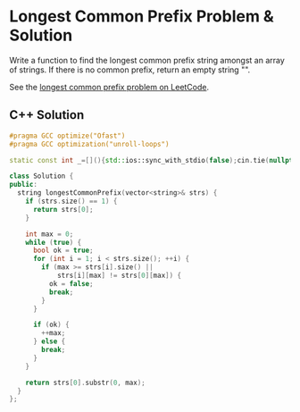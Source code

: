 # Longest Common Prefix Problem & Solution

Write a function to find the longest common prefix string amongst an array of strings. If there is no common prefix, return an empty string "".

See the [longest common prefix problem on LeetCode](https://leetcode.com/problems/longest-common-prefix).

## C++ Solution

```cpp
#pragma GCC optimize("Ofast")
#pragma GCC optimization("unroll-loops")

static const int _=[](){std::ios::sync_with_stdio(false);cin.tie(nullptr);cout.tie(nullptr);return 0;}();

class Solution {
public:
  string longestCommonPrefix(vector<string>& strs) {
    if (strs.size() == 1) {
      return strs[0];
    }

    int max = 0;
    while (true) {
      bool ok = true;
      for (int i = 1; i < strs.size(); ++i) {
        if (max >= strs[i].size() ||
            strs[i][max] != strs[0][max]) {
          ok = false;
          break;
        }
      }

      if (ok) {
        ++max;
      } else {
        break;
      }
    }

    return strs[0].substr(0, max);
  }
};
```
